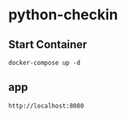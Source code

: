 # python-checkin
## Start Container
```shell
docker-compose up -d
```
## app
```
http://localhost:8080
```
